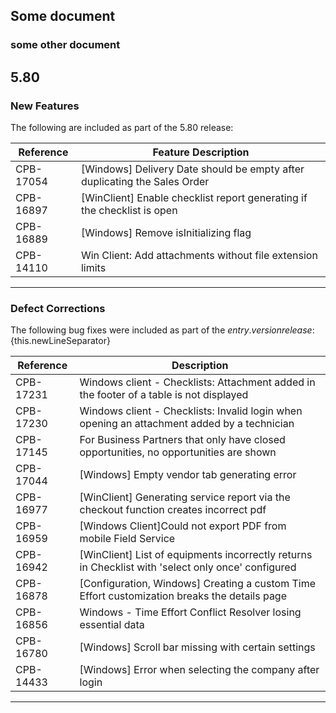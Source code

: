 ## Some document

### some other document


<!-- start changelog 5.80 -->
## 5.80

### New Features

The following are included as part of the 5.80 release:

| Reference | Feature Description |
|-----------|---------------------|
| CPB-17054 | [Windows] Delivery Date should be empty after duplicating the Sales Order |
| CPB-16897 | [WinClient] Enable checklist report generating if the checklist is open |
| CPB-16889 | [Windows] Remove isInitializing flag |
| CPB-14110 | Win Client: Add attachments without file extension limits |

---

### Defect Corrections

The following bug fixes were included as part of the ${entry.version} release:${this.newLineSeparator}

| Reference | Description |
|-----------|-------------|
| CPB-17231 | Windows client - Checklists: Attachment added in the footer of a table is not displayed |
| CPB-17230 | Windows client - Checklists: Invalid login when opening an attachment added by a technician |
| CPB-17145 | For Business Partners that only have closed opportunities, no opportunities are shown |
| CPB-17044 | [Windows] Empty vendor tab generating error |
| CPB-16977 | [WinClient] Generating service report via the checkout function creates incorrect pdf |
| CPB-16959 | [Windows Client]Could not export PDF from mobile Field Service |
| CPB-16942 | [WinClient] List of equipments incorrectly returns in Checklist with 'select only once' configured |
| CPB-16878 | [Configuration, Windows] Creating a custom Time Effort customization breaks the details page |
| CPB-16856 | Windows - Time Effort Conflict Resolver losing essential data |
| CPB-16780 | [Windows] Scroll bar missing with certain settings |
| CPB-14433 | [Windows] Error when selecting the company after login |

---

<!-- end changelog 5.80 -->
<!-- end changelog 5.80 -->